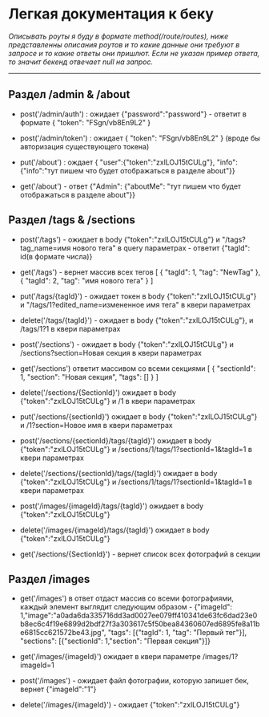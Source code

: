 # Легкая документация к беку

_Описывать роуты я буду в формате method(/route/routes), ниже представленны описания роутов и то какие данные они требуют в запросе и то какие ответы они пришлют. Если не указан пример ответа, то значит бекенд отвечает null на запрос._

---

## Раздел /admin & /about

- post('/admin/auth') : ожидает {"password":"password"} - ответит в формате { "token": "FSgn/vb8En9L2" }

- post('/admin/token') : ожидает { "token": "FSgn/vb8En9L2" } (вроде бы авторизация существующего токена)

- put('/about') : ождает { "user":{"token":"zxlLOJ15tCULg"}, "info":{"info":"тут пишем что будет отображаться в разделе about"}}

- get('/about') - ответ {"Admin": {"aboutMe": "тут пишем что будет отображаться в разделе about"}}

## Раздел /tags & /sections

- post('/tags') - ожидает в body {"token":"zxlLOJ15tCULg"} и "/tags?tag_name=имя нового тега" в query параметрах - ответит {"tagId": id(в формате числа)}

- get('/tags') - вернет массив всех тегов [
  {
  "tagId": 1,
  "tag": "NewTag"
  },
  {
  "tagId": 2,
  "tag": "имя нового тега"
  }
  ]

- put('/tags/{tagId}') - ожидает токен в body {"token":"zxlLOJ15tCULg"} и "/tags/1?edited_name=измененное имя тега" в квери параметрах

- delete('/tags/{tagId}') - ожидает в body {"token":"zxlLOJ15tCULg"}, и /tags/1?1 в квери параметрах

- post('/sections') - ожидает в body {"token":"zxlLOJ15tCULg"} и /sections?section=Новая секция в квери параметрах

- get('/sections') ответит массивом со всеми секциями [
  {
  "sectionId": 1,
  "section": "Новая секция",
  "tags": []
  }
  ]
- delete('/sections/{SectionId}') ожидает в body {"token":"zxlLOJ15tCULg"} и /1 в квери параметрах

- put('/sections/{sectionId}') ожидает в body {"token":"zxlLOJ15tCULg"} и /1?section=Новое имя в квери параметрах

- post('/sections/{sectionId}/tags/{tagId}') ожидает в body {"token":"zxlLOJ15tCULg"} и /sections/1/tags/1?sectionId=1&tagId=1 в квери параметрах

- delete('/sections/{sectionId}/tags/{tagId}') ожидает в body {"token":"zxlLOJ15tCULg"} и /sections/1/tags/1?sectionId=1&tagId=1 в квери параметрах

- post('/images/{imageId}/tags/{tagId}') ожидает в body {"token":"zxlLOJ15tCULg"}

- delete('/images/{imageId}/tags/{tagId}') ожидает в body {"token":"zxlLOJ15tCULg"}

- get('/sections/{SectionId}') - вернет список всех фотографий в секции

## Раздел /images

- get('/images') в ответ отдаст массив со всеми фотографиями, каждый элемент выглядит следующим образом - {"imageId": 1,"image":"a0ada6da335716dd3ad0027ee079ff410341de63fc6dad23e0b8ec6c4f19e6899d2bdf27f3a303617c5f50bea84360607ed6895fe8a11be6815cc621572be43.jpg", "tags": [{"tagId": 1, "tag": "Первый тег"}], "sections": [{"sectionId": 1,"section": "Первая секция"}]}

- get('/images/{imageId}') ожидает в квери параметре /images/1?imageId=1

- post('/images') - ожидает файл фотографии, которую запишет бек, вернет {"imageId":"1"}

- delete('/images/{imageId}') - ожидает {"token":"zxlLOJ15tCULg"}
